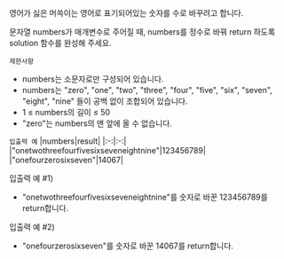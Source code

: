 영어가 싫은 머쓱이는 영어로 표기되어있는 숫자를 수로 바꾸려고 합니다. 

문자열 numbers가 매개변수로 주어질 때, numbers를 정수로 바꿔 return 하도록 solution 함수를 완성해 주세요.

`제한사항`
- numbers는 소문자로만 구성되어 있습니다.
- numbers는 "zero", "one", "two", "three", "four", "five", "six", "seven", "eight", "nine" 들이 공백 없이 조합되어 있습니다.
- 1 ≤ numbers의 길이 ≤ 50
- "zero"는 numbers의 맨 앞에 올 수 없습니다.

`입출력 예`
|numbers|result|
|:-:|:-:|
|"onetwothreefourfivesixseveneightnine"|123456789|
|"onefourzerosixseven"|14067|

입출력 예 #1)
- "onetwothreefourfivesixseveneightnine"를 숫자로 바꾼 123456789를 return합니다.

입출력 예 #2)
- "onefourzerosixseven"를 숫자로 바꾼 14067를 return합니다.
